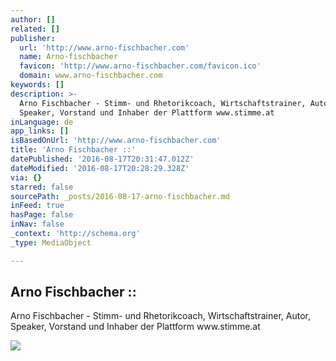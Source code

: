 ```yaml
---
author: []
related: []
publisher:
  url: 'http://www.arno-fischbacher.com'
  name: Arno-fischbacher
  favicon: 'http://www.arno-fischbacher.com/favicon.ico'
  domain: www.arno-fischbacher.com
keywords: []
description: >-
  Arno Fischbacher - Stimm- und Rhetorikcoach, Wirtschaftstrainer, Autor,
  Speaker, Vorstand und Inhaber der Plattform www.stimme.at
inLanguage: de
app_links: []
isBasedOnUrl: 'http://www.arno-fischbacher.com'
title: 'Arno Fischbacher ::'
datePublished: '2016-08-17T20:31:47.012Z'
dateModified: '2016-08-17T20:28:29.328Z'
via: {}
starred: false
sourcePath: _posts/2016-08-17-arno-fischbacher.md
inFeed: true
hasPage: false
inNav: false
_context: 'http://schema.org'
_type: MediaObject

---
```

<article style=""><h1>Arno Fischbacher ::</h1><p>Arno Fischbacher - Stimm- und Rhetorikcoach, Wirtschaftstrainer, Autor, Speaker, Vorstand und Inhaber der Plattform www.stimme.at</p><img src="http://www.arno-fischbacher.com/ics/files/bipl_pgs/bpl_00286_01.jpg" /></article>